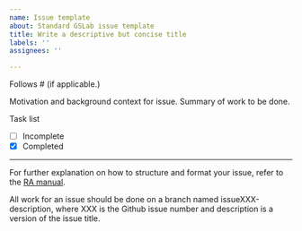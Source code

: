 ```yaml
---
name: Issue template
about: Standard GSLab issue template
title: Write a descriptive but concise title
labels: ''
assignees: ''

---
```


Follows # (if applicable.)

Motivation and background context for issue. Summary of work to be done.

Task list
- [ ] Incomplete
- [X] Completed
---

For further explanation on how to structure and format your issue, refer to the [RA manual](https://github.com/gentzkow/ra-manual/wiki/Issues). 

All work for an issue should be done on a branch named issueXXX-description, where XXX is the Github issue number and description is a version of the issue title.

